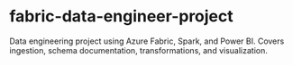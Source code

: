 # fabric-data-engineer-project
Data engineering project using Azure Fabric, Spark, and Power BI. Covers ingestion, schema documentation, transformations, and visualization.

